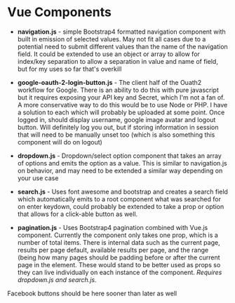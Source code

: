 # Vue Components
- __navigation.js__ - simple Bootstrap4 formatted navigation component with built in emission of selected values.  May not fit all cases due to a potential need to submit different values than the name of the navigation field.  It could be extended to use an object or array to allow for index/key separation to allow a separation in value and name of field, but for my uses so far that's overkill

- __google-oauth-2-login-button.js__ - The client half of the Ouath2 workflow for Google.  There is an ability to do this with pure javascript but it requires exposing your API key and Secret, which I'm not a fan of.  A more conservative way to do this would be to use Node or PHP.  I have a solution to each which will probably be uploaded at some point.  Once logged in, should display username, google image avatar and logout button.  Will definitely log you out, but if storing information in session that will need to be manually unset too (which is also something this component will do on logout)

- __dropdown.js__ - Dropdown/select option component that takes an array of options and emits the option as a value.  This is similar to navigation.js on behavior, and may need to be extended a similar way depending on your use case

- __search.js__ - Uses font awesome and bootstrap and creates a search field which automatically emits to a root component what was searched for on enter keydown, could probably be extended to take a prop or option that allows for a click-able button as well.

- __pagination.js__ - Uses  Bootstrap4 pagination combined with Vue.js component.  Currently the component only takes one prop, which is a number of total items.  There is internal data such as the current page, results per page default, available results per page, and the range (being how many pages should be padding before or after the current page in the element.  These would stand to be better  used as props so they can live individually on each instance of the component.  *Requires dropdown.js and search.js.*

Facebook buttons should be here sooner than later as well
